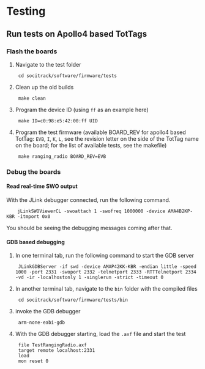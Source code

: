 Testing
============

## Run tests on Apollo4 based TotTags

### Flash the boards
1. Navigate to the test folder

        cd socitrack/software/firmware/tests

2. Clean up the old builds

        make clean
3. Program the device ID (using `ff` as an example here)

        make ID=c0:98:e5:42:00:ff UID
4. Program the test firmware (available BOARD_REV for apollo4 based TotTag: `EVB`, `I`, `K`, `L`, see the revision letter on the side of the TotTag name on the board; for the list of available tests, see the makefile)

        make ranging_radio BOARD_REV=EVB


### Debug the boards

#### Read real-time SWO output
With the JLink debugger connected, run the following command.


        jLinkSWOViewerCL -swoattach 1 -swofreq 1000000 -device AMA4B2KP-KBR -itmport 0x0

You should be seeing the debugging messages coming after that.
#### GDB based debugging
1. In one terminal tab, run the following command to start the GDB server

        JLinkGDBServer -if swd -device AMAP42KK-KBR -endian little -speed 1000 -port 2331 -swoport 2332 -telnetport 2333 -RTTTelnetport 2334 -vd -ir -localhostonly 1 -singlerun -strict -timeout 0

2. In another terminal tab, navigate to the `bin` folder with the compiled files

        cd socitrack/software/firmware/tests/bin

3. invoke the GDB debugger

        arm-none-eabi-gdb

4. With the GDB debugger starting, load the `.axf` file and start the test

        file TestRangingRadio.axf
        target remote localhost:2331
        load
        mon reset 0